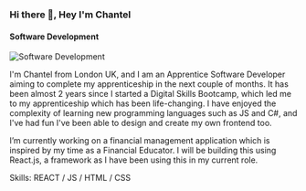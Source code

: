 ### Hi there 👋, Hey I'm Chantel
#### Software Development
![Software Development](https://drive.google.com/file/d/1g-gkdXTiye5dj4lpNTlX9bpf5dk967U1/view?usp=drive_link)

I'm Chantel from London UK, and I am an Apprentice Software Developer aiming to complete my apprenticeship in the next couple of months. It has been almost 2 years since I started a Digital Skills Bootcamp, which led me to my apprenticeship which has been life-changing. I have enjoyed the complexity of learning new programming languages such as JS and C#, and I've had fun I've been able to design and create my own frontend too.

I’m currently working on a financial management application which is inspired by my time as a Financial Educator.  I will be building this using React.js, a framework as I have been using this in my current role.

Skills: REACT / JS / HTML / CSS





